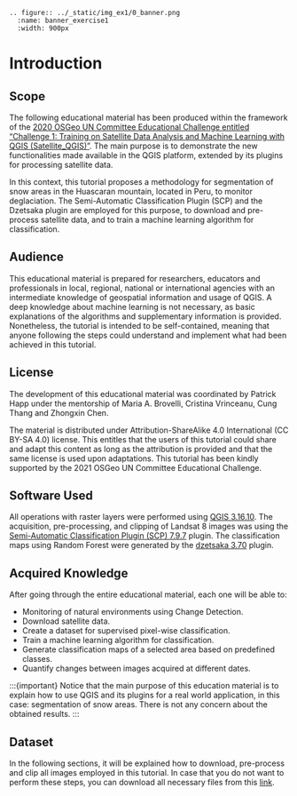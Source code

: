 ```{eval-rst}
.. figure:: ../_static/img_ex1/0_banner.png
  :name: banner_exercise1
  :width: 900px
```

# Introduction

## Scope

The following educational material has been produced within the framework of the [2020 OSGeo UN Committee Educational Challenge entitled “Challenge 1: Training on Satellite Data Analysis and Machine Learning with QGIS (Satellite_QGIS)”](https://www.osgeo.org/foundation-news/2021-osgeo-un-committee-educational-challenge/?fbclid=IwAR0UvwkPO2pay7C0tJawb63eewjBGfeL9TIQpYUFccza9OIo6HAolmHXLWE). The main purpose is to demonstrate the new functionalities made available in the QGIS platform, extended by its plugins for processing satellite data.

In this context, this tutorial proposes a methodology for segmentation of snow areas in the Huascaran mountain, located in Peru, to monitor deglaciation. The Semi-Automatic Classification Plugin (SCP) and the Dzetsaka plugin are employed for this purpose, to download and pre-process satellite data, and to train a machine learning algorithm for classification.

## Audience

This educational material is prepared for researchers, educators and professionals in local, regional, national or international agencies with an intermediate knowledge of geospatial information and usage of QGIS. A deep knowledge about machine learning is not necessary, as basic explanations of the algorithms and supplementary information is provided. Nonetheless, the tutorial is intended to be self-contained, meaning that anyone following the steps could understand and implement what had been achieved in this tutorial.

## License

The development of this educational material was coordinated by Patrick Happ under the mentorship of Maria A. Brovelli, Cristina Vrinceanu, Cung Thang and Zhongxin Chen. 

The material is distributed under Attribution-ShareAlike 4.0 International (CC BY-SA 4.0) license. This entitles that the users of this tutorial could share and adapt this content as long as the attribution is provided and that the same license is used upon adaptations. This tutorial has been kindly supported by the 2021 OSGeo UN Committee Educational Challenge.

## Software Used

All operations with raster layers were performed using [QGIS 3.16.10](https://www.qgis.org/en/site/). The acquisition, pre-processing, and clipping of Landsat 8 images was using the [Semi-Automatic Classification Plugin (SCP) 7.9.7](https://fromgistors.blogspot.com/p/semi-automatic-classification-plugin.html) plugin. The classification maps using Random Forest were generated by the [dzetsaka 3.70](https://github.com/nkarasiak/dzetsaka) plugin.

## Acquired Knowledge

After going through the entire educational material, each one will be able to:

* Monitoring of natural environments using Change Detection.
* Download satellite data.
* Create a dataset for supervised pixel-wise classification.
* Train a machine learning algorithm for classification.
* Generate classification maps of a selected area based on predefined classes.
* Quantify changes between images acquired at different dates.

:::{important}
Notice that the main purpose of this education material is to explain how to use QGIS and its plugins for a real world application, in this case: segmentation of snow areas. There is not any concern about the obtained results.
:::

## Dataset

In the following sections, it will be explained how to download, pre-process and clip all images employed in this tutorial.
In case that you do not want to perform these steps, you can download all necessary files from this [link](https://zenodo.org/record/5507081#.YVZKqtD0mUk).